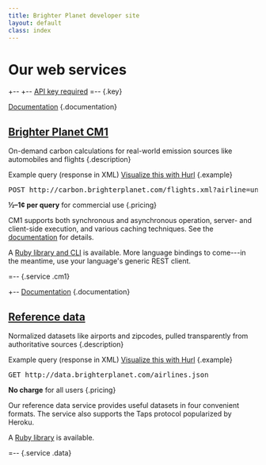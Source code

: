 ```yaml
---
title: Brighter Planet developer site
layout: default
class: index
---
```


# Our web services #

+--
 +--
  [API key required](http://keys.brighterplanet.com)
 =--
 {.key}
 
[Documentation](http://carbon.brighterplanet.com/documentation)
{.documentation}
 
## [Brighter Planet CM1](http://carbon.brighterplanet.com) ##

On-demand carbon calculations for real-world emission sources like automobiles and flights
{.description}

Example query (response in XML) [Visualize this with Hurl](#)
{.example}

<pre>POST http://carbon.brighterplanet.com/flights.xml?airline=united&amp;origin_airport=lax&amp;destination_airport=jfk&amp;seat_class=economy&key=YOUR_KEY
</pre>

**½–1¢ per query** for commercial use
{.pricing}

CM1 supports both synchronous and asynchronous operation, server- and client-side execution, and various caching techniques. See the [documentation](http://carbon.brighterplanet.com/documentation) for details.

A [Ruby library and CLI](http://github.com/brighterplanet/carbon) is available. More language bindings to come---in the meantime, use your language's generic REST client.

=--
{.service .cm1}

+--
[Documentation](http://data.brighterplanet.com/documentation)
{.documentation}

## [Reference data](http://data.brighterplanet.com) ##

Normalized datasets like airports and zipcodes, pulled transparently from authoritative sources
{.description}

Example query (response in XML) [Visualize this with Hurl](#)
{.example}

<pre>GET http://data.brighterplanet.com/airlines.json
</pre>

**No charge** for all users
{.pricing}

Our reference data service provides useful datasets in four convenient formats. The service also supports the Taps protocol popularized by Heroku.

A [Ruby library](http://github.com/brighterplanet/earth) is available.

=--
{.service .data}
